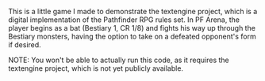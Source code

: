 This is a little game I made to demonstrate the textengine project, which is a 
digital implementation of the Pathfinder RPG rules set. In PF Arena, the player 
begins as a bat (Bestiary 1, CR 1/8) and fights his way up through the Bestiary 
monsters, having the option to take on a defeated opponent's form if desired.

NOTE: You won't be able to actually run this code, as it requires the textengine
project, which is not yet publicly available.
